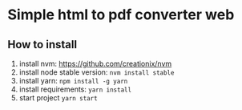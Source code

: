 # Simple html to pdf converter web

## How to install
1. install nvm: https://github.com/creationix/nvm
2. install node stable version: `nvm install stable`
3. install yarn: `npm install -g yarn`
4. install requirements: `yarn install`
5. start project `yarn start`